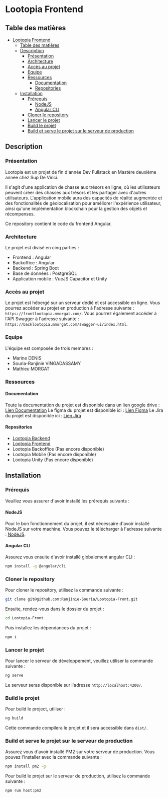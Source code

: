 # Lootopia Frontend

## Table des matières

- [Lootopia Frontend](#lootopia-frontend)
  - [Table des matières](#table-des-matières)
  - [Description](#description)
    - [Présentation](#présentation)
    - [Architecture](#architecture)
    - [Accès au projet](#accès-au-projet)
    - [Equipe](#equipe)
    - [Ressources](#ressources)
      - [Documentation](#documentation)
      - [Repositories](#repositories)
  - [Installation](#installation)
    - [Prérequis](#prérequis)
      - [NodeJS](#nodejs)
      - [Angular CLI](#angular-cli)
    - [Cloner le repository](#cloner-le-repository)
    - [Lancer le projet](#lancer-le-projet)
    - [Build le projet](#build-le-projet)
    - [Build et serve le projet sur le serveur de production](#build-et-serve-le-projet-sur-le-serveur-de-production)

## Description

### Présentation

Lootopia est un projet de fin d'année Dev Fullstack en Mastère deuxième année chez Sup De Vinci.

Il s'agit d'une application de chasse aux trésors en ligne, où les utilisateurs peuvent créer des chasses aux trésors et les partager avec d'autres utilisateurs. L'application mobile aura des capacités de réalité augmentée et des fonctionalités de géolocalisation pour améliorer l'expérience utilisateur, ainsi qu'une implémentation blockchain pour la gestion des objets et récompenses.

Ce repository contient le code du frontend Angular.

### Architecture

Le projet est divisé en cinq parties :

- Frontend : Angular
- Backoffice : Angular
- Backend : Spring Boot
- Base de données : PostgreSQL
- Application mobile : VueJS Capacitor et Unity

### Accès au projet

Le projet est hébergé sur un serveur dédié et est accessible en ligne.
Vous pourrez accéder au projet en production à l'adresse suivante : `https://frontlootopia.mmorgat.com/`.
Vous pourrez également accéder à l'API Swagger à l'adresse suivante : `https://backlootopia.mmorgat.com/swagger-ui/index.html`.

### Equipe

L'équipe est composée de trois membres :

- Marine DENIS
- Souria-Ranjinie VINGADASSAMY
- Mathieu MORGAT

### Ressources

#### Documentation

Toute la documentation du projet est disponible dans un lien google drive : [Lien Documentation](https://drive.google.com/drive/folders/1xVQSaZSVBe1W5JTZcPoeeWkb2J60bivi)
Le figma du projet est disponible ici : [Lien Figma](https://www.figma.com/design/Ys6iaz1fY7wc9lTWZg9ZFK/Desktop?node-id=0-1&p=f&t=I0IknLldpDfRH6vj-0)
Le Jira du projet est disponible ici : [Lien Jira](https://lootopiaa.atlassian.net/jira/software/projects/LOO/boards/1)

#### Repositories

- [Lootopia Backend](https://github.com/DenisMarine/lootopia)
- [Lootopia Frontend](https://github.com/Ranjinie-Souria/Lootopia-Front)
- Lootopia Backoffice (Pas encore disponible)
- Lootopia Mobile (Pas encore disponible)
- Lootopia Unity (Pas encore disponible)

## Installation

### Prérequis

Veuillez vous assurer d'avoir installé les prérequis suivants :

#### NodeJS

Pour le bon fonctionnement du projet, il est nécessaire d'avoir installé NodeJS sur votre machine. Vous pouvez le télécharger à l'adresse suivante : [NodeJS](https://nodejs.org/en/download/).

#### Angular CLI

Assurez vous ensuite d'avoir installé globalement angular CLI :

```bash
npm install -g @angular/cli
```

### Cloner le repository

Pour cloner le repository, utilisez la commande suivante :

```bash
git clone git@github.com:Ranjinie-Souria/Lootopia-Front.git
```

Ensuite, rendez-vous dans le dossier du projet :

```bash
cd Lootopia-Front
```

Puis installez les dépendances du projet :

```bash
npm i
```

### Lancer le projet

Pour lancer le serveur de développement, veuillez utiliser la commande suivante :

```bash
ng serve
```

Le serveur seras disponible sur l'adresse `http://localhost:4200/`.

### Build le projet

Pour build le project, utiliser :

```bash
ng build
```

Cette commande compilera le projet et il sera accessible dans `dist/`.

### Build et serve le projet sur le serveur de production

Assurez vous d'avoir installé PM2 sur votre serveur de production. Vous pouvez l'installer avec la commande suivante :

```bash
npm install pm2 -g
```

Pour build le projet sur le serveur de production, utilisez la commande suivante :

```bash
npm run host:pm2
```
